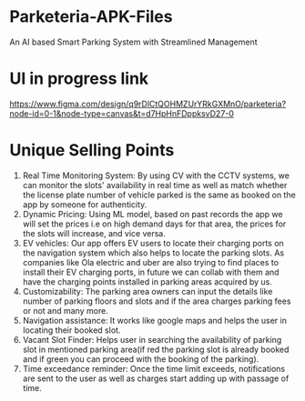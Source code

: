 # Parketeria-APK-Files
An AI based Smart Parking System with Streamlined Management 

# UI in progress link
https://www.figma.com/design/q9rDlCtQOHMZUrYRkGXMnO/parketeria?node-id=0-1&node-type=canvas&t=d7HpHnFDppksvD27-0

# Unique Selling Points
1. Real Time Monitoring System: By using CV with the CCTV systems, we can monitor the slots' availability in real time as well as match whether the license plate number of vehicle parked is the same as booked on the app by someone for authenticity.
2. Dynamic Pricing: Using ML model, based on past records the app we will set the prices i.e on high demand days for that area, the prices for the slots will increase, and vice versa.
3. EV vehicles: Our app offers EV users to locate their charging ports on the navigation system which also helps to locate the parking slots. As companies like Ola electric and uber are also trying to find places to install their EV charging ports, in future we can collab with them and have the charging points installed in parking areas acquired by us.
4. Customizability: The parking area owners can input the details like number of parking floors and slots and if the area charges parking fees or not and many more.
5. Navigation assistance: It works like google maps and helps the user in locating their booked slot.
6. Vacant Slot Finder: Helps user in searching the availability of parking slot in mentioned parking area(if red the parking slot is already booked and if green you can proceed with the booking of the parking).
7. Time exceedance reminder: Once the time limit exceeds, notifications are sent to the user as well as charges start adding up with passage of time.
